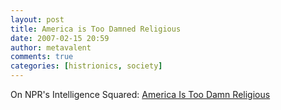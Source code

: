 ```yaml
---
layout: post
title: America is Too Damned Religious
date: 2007-02-15 20:59
author: metavalent
comments: true
categories: [histrionics, society]
---
```

On NPR's Intelligence Squared: <a href="http://www.npr.org/templates/story/story.php?storyId=7422542" target="_blank">America Is Too Damn Religious</a>
